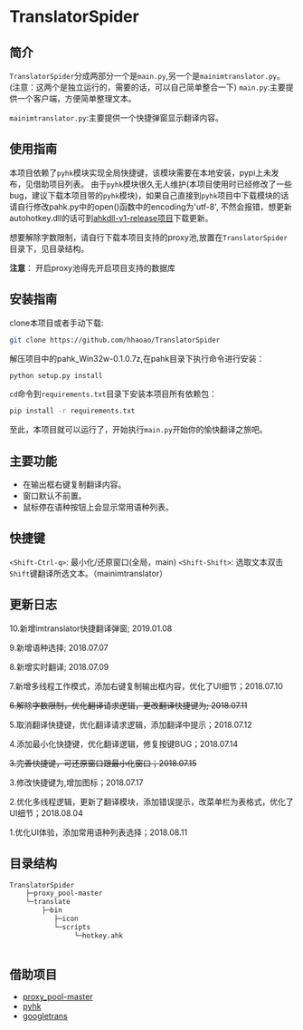 # TranslatorSpider


## 简介

`TranslatorSpider`分成两部分一个是`main.py`,另一个是`mainimtranslator.py`。(注意：这两个是独立运行的，需要的话，可以自己简单整合一下)
`main.py`:主要提供一个客户端，方便简单整理文本。

`mainimtranslator.py`:主要提供一个快捷弹窗显示翻译内容。


## 使用指南

本项目依赖了`pyhk`模块实现全局快捷键，该模块需要在本地安装，pypi上未发布，见借助项目列表。
由于`pyhk`模块很久无人维护(本项目使用时已经修改了一些bug，建议下载本项目带的`pyhk`模块)，如果自己直接到`pyhk`项目中下载模块的话请自行修改pahk.py中的open()函数中的encoding为'utf-8',
不然会报错，想更新autohotkey.dll的话可到[ahkdll-v1-release项目](https://github.com/HotKeyIt/ahkdll-v1-release)下载更新。

想要解除字数限制，请自行下载本项目支持的proxy池,放置在`TranslatorSpider`目录下，见目录结构。

**注意**：
    开启proxy池得先开启项目支持的数据库

## 安装指南

clone本项目或者手动下载:

```bash
git clone https://github.com/hhaoao/TranslatorSpider
```

解压项目中的pahk_Win32w-0.1.0.7z,在pahk目录下执行命令进行安装：

```bash
python setup.py install
```

`cd`命令到`requirements.txt`目录下安装本项目所有依赖包：

```bash
pip install -r requirements.txt
```

至此，本项目就可以运行了，开始执行`main.py`开始你的愉快翻译之旅吧。

## 主要功能
- 在输出框右键复制翻译内容。
- 窗口默认不前置。
- 鼠标停在语种按钮上会显示常用语种列表。


## 快捷键

`<Shift-Ctrl-q>`: 最小化/还原窗口(全局，main)
`<Shift-Shift>`: 选取文本双击`Shift`键翻译所选文本。（mainimtranslator）

## 更新日志

10.新增imtranslator快捷翻译弹窗; 2019.01.08

9.新增语种选择; 2018.07.07

8.新增实时翻译; 2018.07.09

7.新增多线程工作模式，添加右键复制输出框内容，优化了UI细节；2018.07.10

~~6.解除字数限制，优化翻译请求逻辑，更改翻译快捷键为<shift-enter>; 2018.07.11~~

5.取消翻译快捷键，优化翻译请求逻辑，添加翻译中提示；2018.07.12

4.添加<ctr-q>最小化快捷键，优化翻译逻辑，修复按键BUG；2018.07.14

~~3.完善<ctr-q>快捷键，可还原窗口跟最小化窗口；2018.07.15~~

3.修改快捷键为<shift-ctr-q>,增加图标；2018.07.17

2.优化多线程逻辑，更新了翻译模块，添加错误提示，改菜单栏为表格式，优化了UI细节；2018.08.04

1.优化UI体验，添加常用语种列表选择；2018.08.11

## 目录结构
```cmd
TranslatorSpider       
    ├─proxy_pool-master   
    └─translate           
        ├─bin             
           ├─icon         
           └─scripts      
                └─hotkey.ahk
                          
```

## 借助项目

- [proxy_pool-master](https://github.com/jhao104/proxy_pool)
- [pyhk](https://github.com/MrSimonC/pahk)
- [googletrans](https://github.com/ssut/py-googletrans)